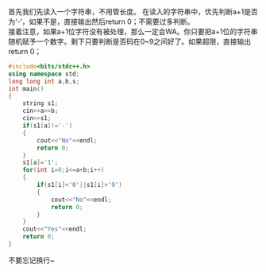 首先我们先读入一个字符串，不用管长度。                  在读入的字符串中，优先判断a+1是否为‘-’，如果不是，直接输出然后return 0；不需要过多判断。                         
接着注意，如果a+1位字符没有被处理，那么一定会WA。你只要把a+1位的字符串随机赋予一个数字。剩下只要判断是否码在0~9之间好了。如果超限，直接输出return 0；
```cpp
#include<bits/stdc++.h>
using namespace std;
long long int a,b,s;
int main()
{
	string s1;
	cin>>a>>b;
	cin>>s1;
	if(s1[a]!='-')
	{
		cout<<"No"<<endl;
		return 0;
	}
	s1[a]='1';
	for(int i=0;i<=a+b;i++)
	{
		if(s1[i]<'0'||s1[i]>'9')
		{
			cout<<"No"<<endl;
			return 0;
		}
	}
	cout<<"Yes"<<endl;
	return 0;
} 
```
不要忘记换行~